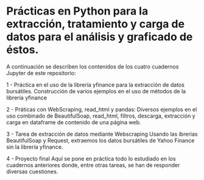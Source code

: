 # Prácticas en Python para la extracción, tratamiento y carga de datos para el análisis y graficado de éstos.

A continuación se describen los contenidos de los cuatro cuadernos Jupyter de este repositorio:

1 - Práctica en el uso de la librería yfinance para la extracción de datos bursátiles.
  Construcción de varios ejemplos en el uso de métodos de la librería yfinance

2 - Práticas con WebScraping, read_html y pandas:
  Diversos ejemplos en el uso combinado de BeautifulSoap, read_html, filtros, descarga, extracción y carga en dataframe de contenido de una página web.

3 - Tarea de extracción de datos mediante Webscraping
  Usando las ibrerías BeautifulSoap y Request, extraemos los datos bursátiles de Yahoo Finance sin la librería yfinance.

4 - Proyecto final
  Aquí se pone en práctica todo lo estudiado en los cuadernos anteriores donde, entre otras tareas, se han de responder diversas cuestiones.

